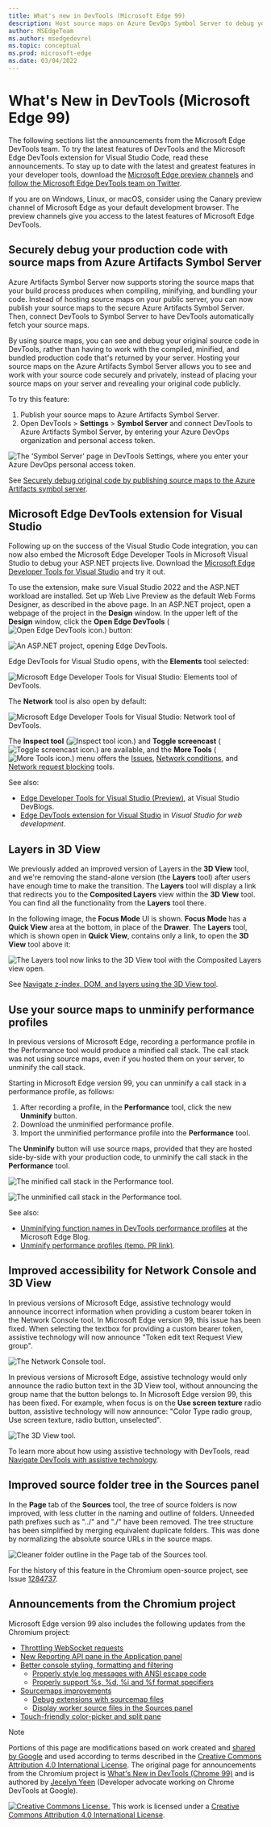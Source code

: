```yaml
---
title: What's new in DevTools (Microsoft Edge 99)
description: Host source maps on Azure DevOps Symbol Server to debug your original source code securely.  Use source maps to unminify performance profiles.  DevTools extension now for Microsoft Visual Studio.  3D View tool replaces Layers tool.  Improved accessibility in Network Console and 3D View tools.
author: MSEdgeTeam
ms.author: msedgedevrel
ms.topic: conceptual
ms.prod: microsoft-edge
ms.date: 03/04/2022
---
```

# What's New in DevTools (Microsoft Edge 99)

The following sections list the announcements from the Microsoft Edge DevTools team.  To try the latest features of DevTools and the Microsoft Edge DevTools extension for Visual Studio Code, read these announcements.  To stay up to date with the latest and greatest features in your developer tools, download the [Microsoft Edge preview channels](https://www.microsoftedgeinsider.com/download) and [follow the Microsoft Edge DevTools team on Twitter](https://twitter.com/EdgeDevTools).

If you are on Windows, Linux, or macOS, consider using the Canary preview channel of Microsoft Edge as your default development browser.  The preview channels give you access to the latest features of Microsoft Edge DevTools.


<!-- ====================================================================== -->
## Securely debug your production code with source maps from Azure Artifacts Symbol Server

<!-- Title: Debug JavaScript with source maps more easily -->
<!-- Subtitle: Publish your source maps to Azure Artifacts Symbol Server and connect DevTools to it for an easier debugging experience. -->

<!-- todo: sequentially introduce "why source maps" and "why secure source maps" -->

Azure Artifacts Symbol Server now supports storing the source maps that your build process produces when compiling, minifying, and bundling your code.  Instead of hosting source maps on your public server, you can now publish your source maps to the secure Azure Artifacts Symbol Server.  Then, connect DevTools to Symbol Server to have DevTools automatically fetch your source maps. 

By using source maps, you can see and debug your original source code in DevTools, rather than having to work with the compiled, minified, and bundled production code that's returned by your server.  Hosting your source maps on the Azure Artifacts Symbol Server allows you to see and work with your source code securely and privately, instead of placing your source maps on your server and revealing your original code publicly.

To try this feature:
1. Publish your source maps to Azure Artifacts Symbol Server.
1. Open DevTools > **Settings** > **Symbol Server** and connect DevTools to Azure Artifacts Symbol Server, by entering your Azure DevOps organization and personal access token.

![The 'Symbol Server' page in DevTools Settings, where you enter your Azure DevOps personal access token.](../../media/2022/03/ado-pat-devtools.png)

See [Securely debug original code by publishing source maps to the Azure Artifacts symbol server](../../../javascript/publish-source-maps-to-azure.md).
 

<!-- ====================================================================== -->
## Microsoft Edge DevTools extension for Visual Studio

<!-- Title: Debug your ASP.NET projects in Visual Studio with the Edge Developer Tools -->
<!-- Subtitle: Get the Edge Developer Tools extension for VS today! -->

Following up on the success of the Visual Studio Code integration, you can now also embed the Microsoft Edge Developer Tools in Microsoft Visual Studio to debug your ASP.NET projects live.  Download the [Microsoft Edge Developer Tools for Visual Studio](https://aka.ms/edgetools-for-vs) and try it out. 

To use the extension, make sure Visual Studio 2022 and the ASP.NET workload are installed.  Set up Web Live Preview as the default Web Forms Designer, as described in the above page.  In an ASP.NET project, open a webpage of the project in the **Design** window.  In the upper left of the **Design** window, click the **Open Edge DevTools** (![Open Edge DevTools icon.](../../media/2022/03/open-edge-dev-tools-v-s-icon.png)) button:

![An ASP.NET project, opening Edge DevTools.](../../media/2022/03/devtools-extension-v-s-web-forms-designer.png)

Edge DevTools for Visual Studio opens, with the **Elements** tool selected:

![Microsoft Edge Developer Tools for Visual Studio: Elements tool of DevTools.](../../media/2022/03/devtools-extension-visual-studio-elements.png)

The **Network** tool is also open by default:

![Microsoft Edge Developer Tools for Visual Studio: Network tool of DevTools.](../../media/2022/03/devtools-extension-visual-studio-network.png)

The **Inspect tool** (![Inspect tool icon.](../../media/2022/03/v-s-edge-devtools-inspect-tool-icon.png)) and **Toggle screencast** (![Toggle screencast icon.](../../media/2022/03/v-s-edge-devtools-toggle-screencast-icon.png)) are available, and the **More Tools** (![More Tools icon.](../../media/2022/03/more-tools-v-s-icon.png)) menu offers the [Issues](../../../issues/index.md), [Network conditions](../../../network-conditions/network-conditions-tool.md), and [Network request blocking](../../../network-request-blocking/network-request-blocking-tool.md) tools.

See also:

* [Edge Developer Tools for Visual Studio (Preview)](https://devblogs.microsoft.com/visualstudio/?p=237066&preview=1&_ppp=7aa7aef54f), at Visual Studio DevBlogs.
* [Edge DevTools extension for Visual Studio](../../../../visual-studio/index.md#edge-devtools-extension-for-visual-studio) in _Visual Studio for web development_.


<!-- ====================================================================== -->
## Layers in 3D View

<!-- Title: Layers in 3D View -->
<!-- Subtitle: The Layers tool isn't going away - find it in the 3D View tool today. -->

We previously added an improved version of Layers in the **3D View** tool, and we're removing the stand-alone version (the **Layers** tool) after users have enough time to make the transition. The **Layers** tool will display a link that redirects you to the **Composited Layers** view within the **3D View** tool.  You can find all the functionality from the **Layers** tool there.

In the following image, the **Focus Mode** UI is shown.  **Focus Mode** has a **Quick View** area at the bottom, in place of the **Drawer**.  The **Layers** tool, which is shown open in **Quick View**, contains only a link, to open the **3D View** tool above it:

![The Layers tool now links to the 3D View tool with the Composited Layers view open.](../../media/2022/03/layers-3d-view-tool.png)
<!-- work item > layersmove.gif -->

See [Navigate z-index, DOM, and layers using the 3D View tool](../../../3d-view/index.md).


<!-- ====================================================================== -->
## Use your source maps to unminify performance profiles

<!-- Title: The Performance tool can now display unminified call stacks -->
<!-- Subtitle: Use the new Unminify button in the Performance tool to download an unminified version of the performance profile you recorded. -->

In previous versions of Microsoft Edge, recording a performance profile in the Performance tool would produce a minified call stack. The call stack was not using source maps, even if you hosted them on your server, to unminify the call stack.

Starting in Microsoft Edge version 99, you can unminify a call stack in a performance profile, as follows:
1. After recording a profile, in the **Performance** tool, click the new **Unminify** button.
1. Download the unminified performance profile.<!--how?-->
1. Import the unminified performance profile into the **Performance** tool.<!--how?-->

The **Unminify** button will use source maps, provided that they are hosted side-by-side with your production code, to unminify the call stack in the **Performance** tool.

![The minified call stack in the Performance tool.](../../media/2022/03/minified-call-stack-performance-tool.png)
<!-- Image 1: Minified call stack in Performance tool
Navigate to: https://outlook-sdf.office.com/mail/
Open DevTools > Performance
Record a performance profile while scrolling through your inbox
Select a small section of the profile and look at the call stack
Draw red highlights around function names like n, O, i, Xt, Bn, Yn. It won't be these exactly in your screenshot but you can see these are minified function names
Remember the section of the profile that you are looking at
-->

![The unminified call stack in the Performance tool.](../../media/2022/03/unminified-call-stack-performance-tool.png)
<!-- Image 2: Unminified call stack
Select the Unminify button
Save the unminified profile (it'll be in the .json file format) to your Downloads folder
Select Load profile and load the unminified perf profile you just downloaded
Select the same section of the profile you looked at in the first image
Draw red highlights around function names that should now be unminified. In my demo, 
Xt => endBatch
bn => runReactions
i => finalDispatch
 -->

See also:

* [Unminifying function names in DevTools performance profiles](https://blogs.windows.com/msedgedev/2022/02/03/unminifying-function-names-in-devtools-performance-profiles/) at the Microsoft Edge Blog.
* [Unminify performance profiles (temp. PR link)](https://review.docs.microsoft.com/microsoft-edge/devtools-guide-chromium/evaluate-performance/unminify?branch=pr-en-us-1784).
<!-- todo: update from review.dmc to live url -->


<!-- ====================================================================== -->
## Improved accessibility for Network Console and 3D View

<!-- Title: Improvements for using assistive technology with DevTools -->
<!-- Subtitle: Screen readers now announce better information in the Network Console and 3D View tools. -->

In previous versions of Microsoft Edge, assistive technology would announce incorrect information when providing a custom bearer token in the Network Console tool.  In Microsoft Edge version 99, this issue has been fixed.  When selecting the textbox for providing a custom bearer token, assistive technology will now announce "Token edit text Request View group".

![The Network Console tool.](../../media/2022/03/network-console-tool.png)
<!--
1. Open DevTools.
2. Press Ctrl+Shift+P and enter "Network Console".
3. Open the Network Console tool.
4. Select "Create a request".
5. Select "Auth".
6. Select "Bearer Token".
7. Draw a red highlight around the "Token" edit textbox.
8. If you can't see the "Token" edit textbox, drag the slider above "Hit 'Send' to issue the request" down to the bottom.
-->

In previous versions of Microsoft Edge, assistive technology would only announce the radio button text in the 3D View tool, without announcing the group name that the button belongs to.  In Microsoft Edge version 99, this has been fixed.  For example, when focus is on the **Use screen texture** radio button, assistive technology will now announce: "Color Type radio group, Use screen texture, radio button, unselected".

![The 3D View tool.](../../media/2022/03/3d-view-tool.png)
<!--
1. Open DevTools.
2. Press Ctrl+Shift+P and enter "3D View".
3. Open the 3D View tool.
4. Select "DOM".
5. Draw a red highlight around the "Color type" section and all the radio buttons in that section.
-->

To learn more about how using assistive technology with DevTools, read [Navigate DevTools with assistive technology](../../../accessibility/navigation.md).


<!-- ====================================================================== -->
## Improved source folder tree in the Sources panel

In the **Page** tab of the **Sources** tool, the tree of source folders is now improved, with less clutter in the naming and outline of folders.  Unneeded path prefixes such as "../" and "./" have been removed.  The tree structure has been simplified by merging equivalent duplicate folders.  This was done by normalizing the absolute source URLs in the source maps.

![Cleaner folder outline in the Page tab of the Sources tool.](../../media/2022/03/folders-page-tab-sources-tool.png)

For the history of this feature in the Chromium open-source project, see Issue [1284737](https://crbug.com/1284737).

<!-- https://developer.chrome.com/blog/new-in-devtools-99/#source-tree -->


<!-- ====================================================================== -->
## Announcements from the Chromium project

Microsoft Edge version 99 also includes the following updates from the Chromium project:

* [Throttling WebSocket requests](https://developer.chrome.com/blog/new-in-devtools-99/#websocket)
* [New Reporting API pane in the Application panel](https://developer.chrome.com/blog/new-in-devtools-99/#reporting-api)
* [Better console styling, formatting and filtering](https://developer.chrome.com/blog/new-in-devtools-99/#console)
   * [Properly style log messages with ANSI escape code](https://developer.chrome.com/blog/new-in-devtools-99/#console-styling)
   * [Properly support %s, %d, %i and %f format specifiers](https://developer.chrome.com/blog/new-in-devtools-99/#console-format)
* [Sourcemaps improvements](https://developer.chrome.com/blog/new-in-devtools-99/#sourcemap) <!-- redundant w/ above?-->
   * [Debug extensions with sourcemap files](https://developer.chrome.com/blog/new-in-devtools-99/#extension)
   * [Display worker source files in the Sources panel](https://developer.chrome.com/blog/new-in-devtools-99/#worker-sourcemap)
* [Touch-friendly color-picker and split pane](https://developer.chrome.com/blog/new-in-devtools-99/#touch-friendly)


<!-- ====================================================================== -->
<!-- uncomment if content is copied from developer.chrome.com to this page -->

> [!NOTE]
> Portions of this page are modifications based on work created and [shared by Google](https://developers.google.com/terms/site-policies) and used according to terms described in the [Creative Commons Attribution 4.0 International License](https://creativecommons.org/licenses/by/4.0).
> The original page for announcements from the Chromium project is [What's New in DevTools (Chrome 99)](https://developer.chrome.com/blog/new-in-devtools-99) and is authored by [Jecelyn Yeen](https://developers.google.com/web/resources/contributors#jecelynyeen) (Developer advocate working on Chrome DevTools at Google).



<!-- ====================================================================== -->
<!-- uncomment if content is copied from developer.chrome.com to this page -->

[![Creative Commons License.](https://i.creativecommons.org/l/by/4.0/88x31.png)](https://creativecommons.org/licenses/by/4.0)
This work is licensed under a [Creative Commons Attribution 4.0 International License](https://creativecommons.org/licenses/by/4.0).
